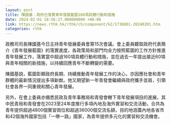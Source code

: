 ```yaml
---
layout: post
title: 陳國基：政府已落實青年發展藍圖160項具體行動和措施
date: 2024-02-01 18:56:27.000000000 +08:00
link: https://news.rthk.hk/rthk/ch/component/k2/1738801-20240201.htm
categories: rthk
---
```


政務司司長陳國基今日主持青年發展委員會第15次會議。會上委員聽取政府代表簡介《青年發展藍圖》的落實進度，各政策局和部門均全力按照藍圖的工作方針推進青年發展工作，落實當中超過160項具體行動和措施，並在過去一年提出接近60項與青年相關的新措施，以持續回應青年不斷轉變的需要。

陳國基說，藍圖彰顯政府長期、持續推動青年發展工作的決心，亦因應社會和青年群體的最新情況提出多項新猷。他又期望新一年青發會繼續與政府攜手並肩，引領社會各界一同重視和關心青年發展。

另外，在會上委員亦備悉民政及青年事務局和青發會轄下青年發展項目的進展，其中民青局和青發會在2023至24年度推行多項內地及海外實習和交流活動，合共為青年提供超過4800個實習崗位和超過36000個交流名額，目的地涵蓋內地各省市和42個海外國家包括「一帶一路」國家，為青年提供多元化的實習和交流機會。
